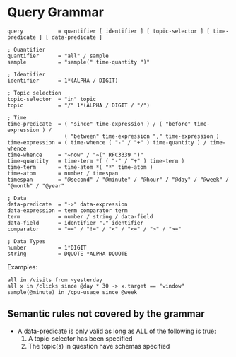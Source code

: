 # Query Grammar

```abnf
query           = quantifier [ identifier ] [ topic-selector ] [ time-predicate ] [ data-predicate ]

; Quantifier
quantifier      = "all" / sample
sample          = "sample(" time-quantity ")"

; Identifier
identifier      = 1*(ALPHA / DIGIT)

; Topic selection
topic-selector  = "in" topic
topic           = "/" 1*(ALPHA / DIGIT / "/")

; Time
time-predicate  = ( "since" time-expression ) / ( "before" time-expression ) / 
                  ( "between" time-expression "," time-expression )
time-expression = ( time-whence ( "-" / "+" ) time-quantity ) / time-whence
time-whence     = "~now" / "~(" RFC3339 ")"
time-quantity   = time-term *( ( "-" / "+" ) time-term )
time-term       = time-atom *( "*" time-atom )
time-atom       = number / timespan
timespan        = "@second" / "@minute" / "@hour" / "@day" / "@week" / "@month" / "@year"

; Data
data-predicate  = "->" data-expression
data-expression = term comparator term
term            = number / string / data-field
data-field      = identifier "." identifier
comparator      = "==" / "!=" / "<" / "<=" / ">" / ">="

; Data Types
number          = 1*DIGIT
string          = DQUOTE *ALPHA DQUOTE
```

Examples:

```
all in /visits from ~yesterday
all x in /clicks since @day * 30 -> x.target == "window"
sample(@minute) in /cpu-usage since @week
```

## Semantic rules not covered by the grammar

* A data-predicate is only valid as long as ALL of the following is true:
  1. A topic-selector has been specified
  2. The topic(s) in question have schemas specified
